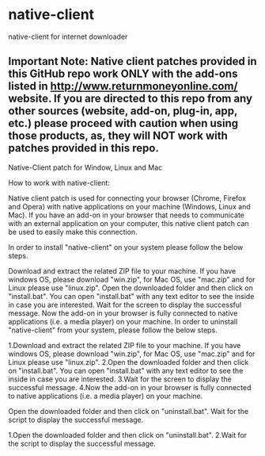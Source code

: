 # native-client
native-client for internet downloader

Important Note:
Native client patches provided in this GitHub repo work ONLY with the add-ons listed in http://www.returnmoneyonline.com/ website.
If you are directed to this repo from any other sources (website, add-on, plug-in, app, etc.) please proceed with caution when using those products, as, they will NOT work with patches provided in this repo.
----------------------------------------------------------------------------------------

Native-Client patch for Window, Linux and Mac

How to work with native-client:

Native client patch is used for connecting your browser (Chrome, Firefox and Opera) with native applications on your machine (Windows, Linux and Mac). If you have an add-on in your browser that needs to communicate with an external application on your computer, this native client patch can be used to easily make this connection.

In order to install "native-client" on your system please follow the below steps.

Download and extract the related ZIP file to your machine. If you have windows OS, please download "win.zip", for Mac OS, use "mac.zip" and for Linux please use "linux.zip".
Open the downloaded folder and then click on "install.bat". You can open "install.bat" with any text editor to see the inside in case you are interested.
Wait for the screen to display the successful message.
Now the add-on in your browser is fully connected to native applications (i.e. a media player) on your machine.
In order to uninstall "native-client" from your system, please follow the below steps.

 1.Download and extract the related ZIP file to your machine. If you have windows OS, please download "win.zip", for Mac OS, use "mac.zip" and for Linux please use "linux.zip".
 2.Open the downloaded folder and then click on "install.bat". You can open "install.bat" with any text editor to see the inside in case you are interested.
 3.Wait for the screen to display the successful message.
 4.Now the add-on in your browser is fully connected to native applications (i.e. a media player) on your machine.

Open the downloaded folder and then click on "uninstall.bat".
Wait for the script to display the successful message.

 1.Open the downloaded folder and then click on "uninstall.bat".
 2.Wait for the script to display the successful message.
